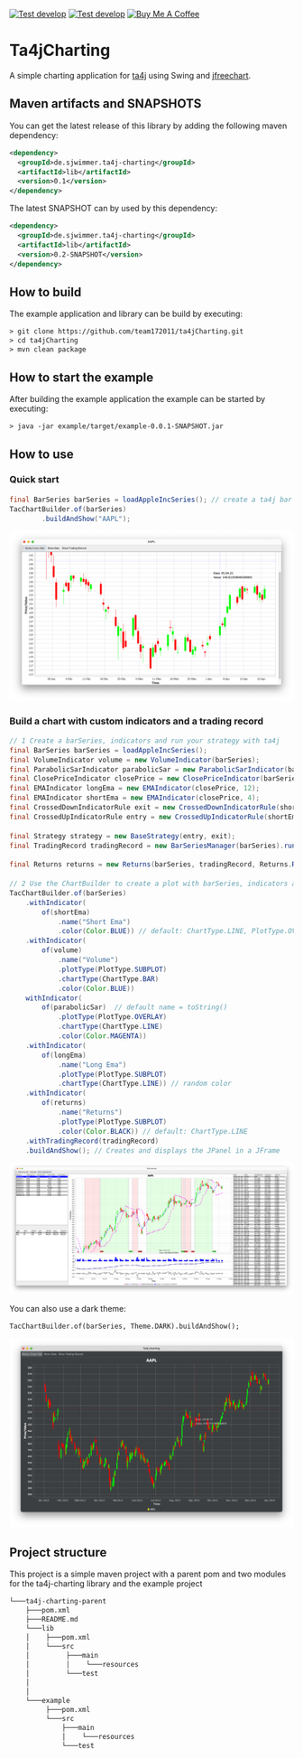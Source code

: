 [![Test develop](https://github.com/team172011/ta4jCharting/actions/workflows/test-action-master.yml/badge.svg?branch=master&event=push)](https://github.com/team172011/ta4jCharting/actions/workflows/test-action-master.yml) [![Test develop](https://github.com/team172011/ta4jCharting/actions/workflows/test-action-develop.yml/badge.svg?branch=develop&event=push)](https://github.com/team172011/ta4jCharting/actions/workflows/test-action-develop.yml)
<a href="https://buymeacoffee.com/simonjwimmer" target="_blank"><img src="https://cdn.buymeacoffee.com/buttons/default-orange.png" alt="Buy Me A Coffee" height="25" width="100"></a>

# Ta4jCharting
A simple charting application for [ta4j](https://github.com/ta4j/ta4j) using Swing and [jfreechart](https://github.com/jfree/jfreechart).

## Maven artifacts and SNAPSHOTS

You can get the latest release of this library by adding the following maven dependency:
```xml
<dependency>
  <groupId>de.sjwimmer.ta4j-charting</groupId>
  <artifactId>lib</artifactId>
  <version>0.1</version>
</dependency>
```

The latest SNAPSHOT can by used by this dependency:
```xml
<dependency>
  <groupId>de.sjwimmer.ta4j-charting</groupId>
  <artifactId>lib</artifactId>
  <version>0.2-SNAPSHOT</version>
</dependency>

```
## How to build
The example application and library can be build by executing:
```shell
> git clone https://github.com/team172011/ta4jCharting.git
> cd ta4jCharting
> mvn clean package
```

## How to start the example
After building the example application the example can be started by executing:
```shell
> java -jar example/target/example-0.0.1-SNAPSHOT.jar
```

## How to use
### Quick start
```java
final BarSeries barSeries = loadAppleIncSeries(); // create a ta4j bar series
TacChartBuilder.of(barSeries)
        .buildAndShow("AAPL");
```
![Example picture](repo/example2.png)
### Build a chart with custom indicators and a trading record
```java
// 1 Create a barSeries, indicators and run your strategy with ta4j
final BarSeries barSeries = loadAppleIncSeries();
final VolumeIndicator volume = new VolumeIndicator(barSeries);
final ParabolicSarIndicator parabolicSar = new ParabolicSarIndicator(barSeries);
final ClosePriceIndicator closePrice = new ClosePriceIndicator(barSeries);
final EMAIndicator longEma = new EMAIndicator(closePrice, 12);
final EMAIndicator shortEma = new EMAIndicator(closePrice, 4);
final CrossedDownIndicatorRule exit = new CrossedDownIndicatorRule(shortEma, longEma);
final CrossedUpIndicatorRule entry = new CrossedUpIndicatorRule(shortEma, longEma);

final Strategy strategy = new BaseStrategy(entry, exit);
final TradingRecord tradingRecord = new BarSeriesManager(barSeries).run(strategy);

final Returns returns = new Returns(barSeries, tradingRecord, Returns.ReturnType.ARITHMETIC);

// 2 Use the ChartBuilder to create a plot with barSeries, indicators and trading record
TacChartBuilder.of(barSeries)
    .withIndicator(
        of(shortEma)
            .name("Short Ema")
            .color(Color.BLUE)) // default: ChartType.LINE, PlotType.OVERLAY
    .withIndicator(
        of(volume)
            .name("Volume")
            .plotType(PlotType.SUBPLOT)
            .chartType(ChartType.BAR)
            .color(Color.BLUE))
    withIndicator(
        of(parabolicSar)  // default name = toString()
            .plotType(PlotType.OVERLAY)
            .chartType(ChartType.LINE)
            .color(Color.MAGENTA))
    .withIndicator(
        of(longEma)
            .name("Long Ema")
            .plotType(PlotType.SUBPLOT)
            .chartType(ChartType.LINE)) // random color
    .withIndicator(
        of(returns)
            .name("Returns")
            .plotType(PlotType.SUBPLOT)
            .color(Color.BLACK)) // default: ChartType.LINE
    .withTradingRecord(tradingRecord)
    .buildAndShow(); // Creates and displays the JPanel in a JFrame
```
![Example picture](repo/example1.png)


You can also use a dark theme:
```
TacChartBuilder.of(barSeries, Theme.DARK).buildAndShow();
```
![Example picture](repo/example4_dark.png)

## Project structure
This project is a simple maven project with a parent pom and two modules for the ta4j-charting library and the example project
```text
└───ta4j-charting-parent
    ├───pom.xml
    ├───README.md
    └───lib
    │    ├───pom.xml
    │    └───src
    │         ├───main
    │         │    └───resources
    │         └───test
    │    
    │
    └───example
         ├───pom.xml
         └───src
             ├───main
             │    └───resources
             └───test
```